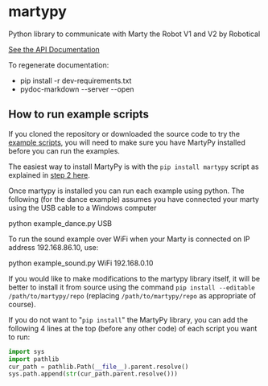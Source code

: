 # martypy

Python library to communicate with Marty the Robot V1 and V2 by Robotical

[See the API Documentation](https://userguides.robotical.io/martyv2/documentation/python_function_reference)

To regenerate documentation:
- pip install -r dev-requirements.txt
- pydoc-markdown --server --open

## How to run example scripts

If you cloned the repository or downloaded the source code to try the [example scripts](examples),
you will need to make sure you have MartyPy installed before you can run the examples.

The easiest way to install MartyPy is with the `pip install martypy` script as explained in
[step 2 here](https://userguides.robotical.io/martyv2/userguides/python/setting_up_python_on_your_computer).

Once martypy is installed you can run each example using python.
The following (for the dance example) assumes you have connected your marty using the USB cable to a Windows computer

python example_dance.py USB

To run the sound example over WiFi when your Marty is connected on IP address 192.168.86.10, use:

python example_sound.py WiFi 192.168.0.10

If you would like to make modifications to the martypy library itself, it will be better to install
it from source using the command `pip install --editable /path/to/martypy/repo` (replacing
`/path/to/martypy/repo` as appropriate of course).

If you do not want to "`pip install`" the MartyPy library, you can add the following 4 lines at the
top (before any other code) of each script you want to run:

```python
import sys
import pathlib
cur_path = pathlib.Path(__file__).parent.resolve()
sys.path.append(str(cur_path.parent.resolve()))
```
